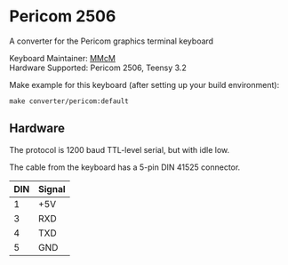 # Pericom 2506

A converter for the Pericom graphics terminal keyboard

Keyboard Maintainer: [MMcM](https://github.com/MMcM)  
Hardware Supported: Pericom 2506, Teensy 3.2  

Make example for this keyboard (after setting up your build environment):

    make converter/pericom:default

## Hardware

The protocol is 1200 baud TTL-level serial, but with idle low.

The cable from the keyboard has a 5-pin DIN 41525 connector.

| DIN | Signal |
|-----|--------|
| 1   | +5V    |
| 3   | RXD    |
| 4   | TXD    |
| 5   | GND    |
